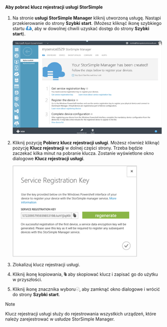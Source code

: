 <!--author=SharS last changed: 9/17/15-->


#### <a name="to-get-the-storsimple-service-registration-key"></a>Aby pobrać klucz rejestracji usługi StorSimple
1. Na stronie **usługi StorSimple Manager** kliknij utworzoną usługę. Nastąpi przekierowanie do strony **Szybki start**. (Możesz kliknąć ikonę szybkiego startu ![Ikona Szybki start usługi StorSimple ](./media/storsimple-get-service-registration-key-gov/HCS_QuickStartIcon-include.png), aby w dowolnej chwili uzyskać dostęp do strony **Szybki start**).
   
     ![Strona Szybki start usługi StorSimple](./media/storsimple-get-service-registration-key-gov/HCS_ServiceQuickStart-gov-include.png)
2. Kliknij pozycję **Pobierz klucz rejestracji usługi**. Możesz również kliknąć pozycję **Klucz rejestracji** w dolnej części strony. Trzeba będzie zaczekać kilka minut na pobranie klucza. Zostanie wyświetlone okno dialogowe **Klucz rejestracji usługi**.
   
     ![Okno dialogowe Klucz rejestracji usługi](./media/storsimple-get-service-registration-key-gov/HCS_ServiceRegistrationKey-gov-include.png)
3. Zlokalizuj klucz rejestracji usługi.
4. Kliknij ikonę kopiowania, ![Ikona kopiowania usługi StorSimple](./media/storsimple-get-service-registration-key-gov/HCS_CopyIcon-include.png) aby skopiować klucz i zapisać go do użytku w przyszłości.
5. Kliknij ikonę znacznika wyboru![Ikona znacznika wyboru StorSimple](./media/storsimple-get-service-registration-key-gov/HCS_CheckIcon-include.png), aby zamknąć okno dialogowe i wrócić do strony **Szybki start**.

> [!NOTE]
> Klucz rejestracji usługi służy do rejestrowania wszystkich urządzeń, które należy zarejestrować w usłudze StorSimple Manager.
> 
> 



<!--HONumber=Jan17_HO3-->


